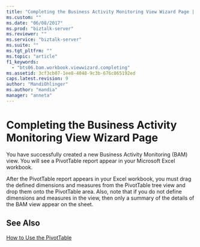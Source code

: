 ```yaml
---
title: "Completing the Business Activity Monitoring View Wizard Page | Microsoft Docs"
ms.custom: ""
ms.date: "06/08/2017"
ms.prod: "biztalk-server"
ms.reviewer: ""
ms.service: "biztalk-server"
ms.suite: ""
ms.tgt_pltfrm: ""
ms.topic: "article"
f1_keywords: 
  - "bts06.bam.workbook.viewwizard.completing"
ms.assetid: 3cf3cb07-1ee8-4048-9c3b-676c865192ed
caps.latest.revision: 9
author: "MandiOhlinger"
ms.author: "mandia"
manager: "anneta"
---
```

# Completing the Business Activity Monitoring View Wizard Page
You have successfully created a new Business Activity Monitoring (BAM) view. You will see a PivotTable report appear in your Microsoft Excel workbook.  
  
 After the PivotTable report appears in your Excel workbook, you must drag the defined dimensions and measures from the PivotTable tree view and drop them onto the PivotTable area. Also, note that if you do not define dimensions and measures in the view, then only a summary of the details of the BAM view appear on the sheet.  
  
## See Also  
 [How to Use the PivotTable](../core/how-to-use-the-pivottable.md)